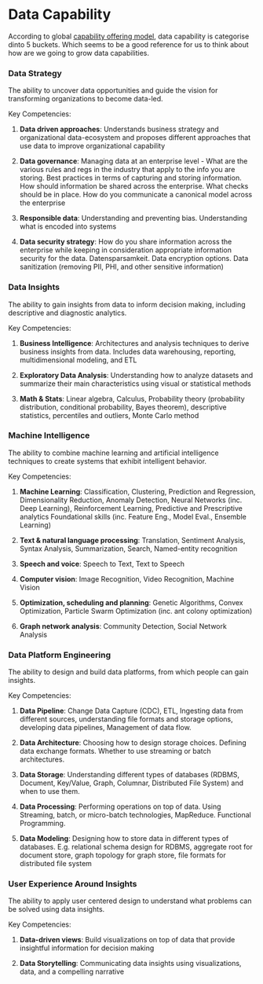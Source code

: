 # Data Capability

According to global [capability offering model](https://capable.herokuapp.com/offerings/intelligent-empowerment), data capability is categorise dinto 5 buckets. Which seems to be a good reference for us to think about how are we going to grow data capabilities.


### Data Strategy

The ability to uncover data opportunities and guide the vision for transforming organizations to become data-led.

Key Competencies: 

  1. **Data driven approaches**: Understands business strategy and organizational data-ecosystem and proposes different approaches that use data to improve organizational capability

  2. **Data governance**: Managing data at an enterprise level - What are the various rules and regs in the industry that apply to the info you are storing. Best practices in terms of capturing and storing information. How should information be shared across the enterprise. What checks should be in place. How do you communicate a canonical model across the enterprise

  3. **Responsible data**: Understanding and preventing bias. Understanding what is encoded into systems

  4. **Data security strategy**: How do you share information across the enterprise while keeping in consideration appropriate information security for the data. Datensparsamkeit. Data encryption options. Data sanitization (removing PII, PHI, and other sensitive information)


### Data Insights

The ability to gain insights from data to inform decision making, including descriptive and diagnostic analytics.

Key Competencies: 

  1. **Business Intelligence**: Architectures and analysis techniques to derive business insights from data. Includes data warehousing, reporting, multidimensional modeling, and ETL

  2. **Exploratory Data Analysis**: Understanding how to analyze datasets and summarize their main characteristics using visual or statistical methods

  3. **Math & Stats**: Linear algebra, Calculus, Probability theory (probability distribution, conditional probability, Bayes theorem), descriptive statistics, percentiles and outliers, Monte Carlo method


### Machine Intelligence

The ability to combine machine learning and artificial intelligence techniques to create systems that exhibit intelligent behavior.

Key Competencies:

  1. **Machine Learning**: Classification, Clustering, Prediction and Regression, Dimensionality Reduction, Anomaly Detection, Neural Networks (inc. Deep Learning), Reinforcement Learning, Predictive and Prescriptive analytics Foundational skills (inc. Feature Eng., Model Eval., Ensemble Learning)

  2. **Text & natural language processing**: Translation, Sentiment Analysis, Syntax Analysis, Summarization, Search, Named-entity recognition

  3. **Speech and voice**: Speech to Text, Text to Speech

  4. **Computer vision**: Image Recognition, Video Recognition, Machine Vision

  5. **Optimization, scheduling and planning**: Genetic Algorithms, Convex Optimization, Particle Swarm Optimization (inc. ant colony optimization)

  6. **Graph network analysis**: Community Detection, Social Network Analysis
  

### Data Platform Engineering

The ability to design and build data platforms, from which people can gain insights.

Key Competencies: 

  1. **Data Pipeline**: Change Data Capture (CDC), ETL, Ingesting data from different sources, understanding file formats and storage options, developing data pipelines, Management of data flow.

  2. **Data Architecture**: Choosing how to design storage choices. Defining data exchange formats. Whether to use streaming or batch architectures.

  3. **Data Storage**: Understanding different types of databases (RDBMS, Document, Key/Value, Graph, Columnar, Distributed File System) and when to use them.

  4. **Data Processing**: Performing operations on top of data. Using Streaming, batch, or micro-batch technologies, MapReduce. Functional Programming.

  5. **Data Modeling**: Designing how to store data in different types of databases. E.g. relational schema design for RDBMS, aggregate root for document store, graph topology for graph store, file formats for distributed file system


### User Experience Around Insights

The ability to apply user centered design to understand what problems can be solved using data insights.

Key Competencies:

  1. **Data-driven views**: Build visualizations on top of data that provide insightful information for decision making

  2. **Data Storytelling**: Communicating data insights using visualizations, data, and a compelling narrative
